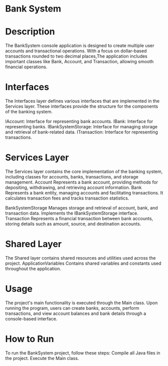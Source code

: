 # Bank System

# Description

The BankSystem console application is designed to create multiple user accounts and transactional operations. 
With a focus on dollar-based transactions rounded to two decimal places,The application includes important classes like Bank, Account, and Transaction, allowing smooth financial operations.

# Interfaces
The Interfaces layer defines various interfaces that are implemented in the Services layer. These interfaces provide the structure for the components of the banking system.

IAccount: Interface for representing bank accounts.
IBank: Interface for representing banks.
IBankSystemStorage: Interface for managing storage and retrieval of bank-related data.
ITransaction: Interface for representing transactions.

# Services Layer
The Services layer contains the core implementation of the banking system, including classes for accounts, banks, transactions, and storage management.
Account
Represents a bank account, providing methods for depositing, withdrawing, and retrieving account information.
Bank
Represents a bank entity, managing accounts and facilitating transactions. It calculates transaction fees and tracks transaction statistics.

BankSystemStorage
Manages storage and retrieval of account, bank, and transaction data. Implements the IBankSystemStorage interface.
Transaction
Represents a financial transaction between bank accounts, storing details such as amount, source, and destination accounts.

# Shared Layer
The Shared layer contains shared resources and utilities used across the project.
ApplicationVariables
Contains shared variables and constants used throughout the application.

# Usage
The project's main functionality is executed through the Main class. Upon running the program, users can create banks, accounts, perform transactions, and view account balances and bank details through a console-based interface.

# How to Run
To run the BankSystem project, follow these steps:
Compile all Java files in the project.
Execute the Main class.
